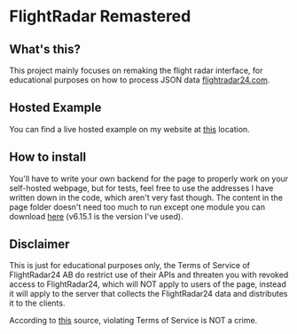 # FlightRadar Remastered
## What's this?
This project mainly focuses on remaking the flight radar interface, for educational purposes on how to process JSON data [flightradar24.com](https://www.flightradar24.com/).
## Hosted Example
You can find a live hosted example on my website at [this](https://billplayz.de/page/airtraffic/) location.
## How to install
You'll have to write your own backend for the page to properly work on your self-hosted webpage, but for tests, feel free to use the addresses I have written down in the code, which aren't very fast though.
The content in the page folder doesn't need too much to run except one module you can download [here](https://github.com/openlayers/openlayers/releases/tag/v6.15.1) (v6.15.1 is the version I've used).
## Disclaimer
This is just for educational purposes only, the Terms of Service of FlightRadar24 AB do restrict use of their APIs and threaten you with revoked access to FlightRadar24, which will NOT apply to users of the page, instead it will apply to the server that collects the FlightRadar24 data and distributes it to the clients.

According to [this](https://www.eff.org/deeplinks/2018/01/ninth-circuit-doubles-down-violating-websites-terms-service-not-crime) source, violating Terms of Service is NOT a crime.
